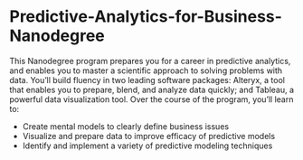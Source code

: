 # Predictive-Analytics-for-Business-Nanodegree
This Nanodegree program prepares you for a career in predictive analytics, and enables you to master a scientific approach to solving problems with data. You’ll build fluency in two leading software packages: Alteryx, a tool that enables you to prepare, blend, and analyze data quickly; and Tableau, a powerful data visualization tool. Over the course of the program, you’ll learn to: 

* Create mental models to clearly define business issues
* Visualize and prepare data to improve efficacy of predictive models 
* Identify and implement a variety of predictive modeling techniques
